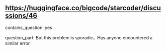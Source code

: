 ## https://huggingface.co/bigcode/starcoder/discussions/46

contains_question: yes

question_part: But this problem is sporadic，Has anyone encountered a similar error
